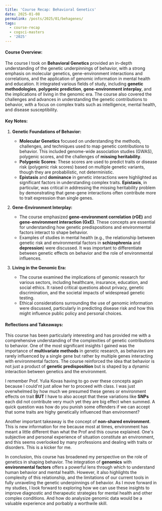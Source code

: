 ```yaml
---
title: 'Course Recap: Behavioral Genetics'
date: 2025-01-08
permalink: /posts/2025/01/behagenes/
tags:
  - course-recap
  - cogsci-masters
  - '2025'
---
```


#### **Course Overview:**
The course I took on **Behavioral Genetics** provided an in-depth understanding of the genetic underpinnings of behavior, with a strong emphasis on molecular genetics, gene-environment interactions and correlations, and the application of genomic information in mental health and education. It integrated various fields of study, including **genetic methodologies**, **polygenic prediction**, **gene-environment interplay**, and the implications of living in the genomic era. The course also covered the challenges and advances in understanding the genetic contributions to behavior, with a focus on complex traits such as intelligence, mental health, and disease susceptibility.

#### **Key Notes:**

1. **Genetic Foundations of Behavior:**
   - **Molecular Genetics** focused on understanding the methods, challenges, and techniques used to map genetic contributions to behavior. This included genome-wide association studies (GWAS), polygenic scores, and the challenges of **missing heritability**.
   - **Polygenic Scores**: These scores are used to predict traits or disease risk (polygenic risk scores) based on multiple genetic variants, though they are probabilistic, not deterministic.
   - **Epistasis** and **dominance** in genetic interactions were highlighted as significant factors in understanding complex traits. **Epistasis**, in particular, was critical in addressing the missing heritability problem by demonstrating that gene-gene interactions often contribute more to trait expression than single genes.

2. **Gene-Environment Interplay:**
   - The course emphasized **gene-environment correlation (rGE)** and **gene-environment interaction (GxE)**. These concepts are essential for understanding how genetic predispositions and environmental factors interact to shape behavior.
   - Examples of studies in mental health (e.g., the relationship between genetic risk and environmental factors in **schizophrenia** and **depression**) were discussed. It was important to differentiate between genetic effects on behavior and the role of environmental influences.

3. **Living in the Genomic Era:**
   - The course examined the implications of genomic research for various sectors, including healthcare, insurance, education, and social ethics. It raised critical questions about privacy, genetic discrimination, and the societal impacts of widespread genetic testing.
   - Ethical considerations surrounding the use of genomic information were discussed, particularly in predicting disease risk and how this might influence public policy and personal choices.


#### **Reflections and Takeaways:**

This course has been particularly interesting and has provided me with a comprehensive understanding of the complexities of genetic contributions to behavior. One of the most significant insights I gained was the importance of **multivariate methods** in genetic research, as behaviors are rarely influenced by a single gene but rather by multiple genes interacting with environmental factors. The course reinforced the idea that behavior is not just a product of **genetic predisposition** but is shaped by a dynamic interaction between genetics and the environment.

I remember Prof. Yulia Kovas having to go over these concepts again because I could'nt just allow her to proceed with class. I was just overwhelmed by how much we presumed these genes or environment effects on trait **BUT** I have to also accept that these variations like **SNPs** each did not contribute very much yet they are big effect when summed. A quick question was how do you punish some offenders if we can accept that some traits are highy genetically influenced than environment? 

Another important takeaway is the concept of **non-shared environment**. This is new information for me because most at times, environment has meant a little different than what the Prof and this course explained. One's subjective and personal experience of situation constitute an environment, and this seems overlooked by many professions and dealing with traits or disorders. This is a kicker for me. 

In conclusion, this course has broadened my perspective on the role of genetics in shaping behavior. The integration of **genomics** with **environmental factors** offers a powerful lens through which to understand human behavior and mental health. However, it also highlights the complexity of this relationship, and the limitations of our current tools in fully unraveling the genetic underpinnings of behavior. As I move forward in my studies, I look forward to exploring how we can use these insights to improve diagnostic and therapeutic strategies for mental health and other complex conditions. And how do analysize genomic data would be a valuable experience and porbably a worthwile skill. 


<!-- <img src="/images/blogs/representation of motor imagery.webp" alt="A surreal representation of motor imagery">

<p style="font-size: small; text-align: center;">
    *Image credit: Generated by OpenAI's DALL·E tool, January 1, 2025.*
</p> -->

